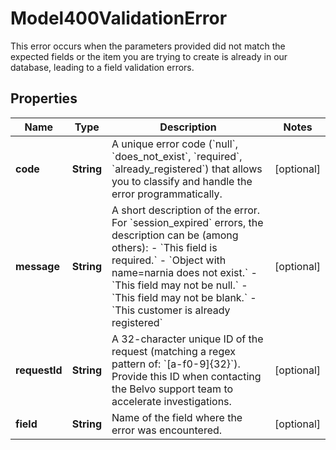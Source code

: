 

# Model400ValidationError

This error occurs when the parameters provided did not match the expected fields or the item you are trying to create is already in our database, leading to a field validation errors.

## Properties

| Name | Type | Description | Notes |
|------------ | ------------- | ------------- | -------------|
|**code** | **String** | A unique error code (&#x60;null&#x60;, &#x60;does_not_exist&#x60;, &#x60;required&#x60;, &#x60;already_registered&#x60;) that allows you to classify and handle the error programmatically. |  [optional] |
|**message** | **String** | A short description of the error.  For &#x60;session_expired&#x60; errors, the description can be (among others):    - &#x60;This field is required.&#x60;   - &#x60;Object with name&#x3D;narnia does not exist.&#x60;   - &#x60;This field may not be null.&#x60;   - &#x60;This field may not be blank.&#x60;   - &#x60;This customer is already registered&#x60; |  [optional] |
|**requestId** | **String** | A 32-character unique ID of the request (matching a regex pattern of: &#x60;[a-f0-9]{32}&#x60;). Provide this ID when contacting the Belvo support team to accelerate investigations. |  [optional] |
|**field** | **String** | Name of the field where the error was encountered. |  [optional] |




